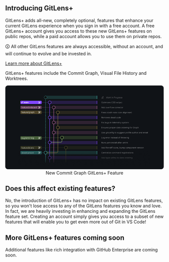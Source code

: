 ## Introducing GitLens+

GitLens+ adds all-new, completely optional, features that enhance your current GitLens experience when you sign in with a free account. A free GitLens+ account gives you access to these new GitLens+ features on public repos, while a paid account allows you to use them on private repos.

🛈 All other GitLens features are always accessible, without an account, and will continue to evolve and be invested in.

[Learn more about GitLens+](https://gitkraken.com/gitlens/plus-features?utm_source=gitlens-extension&utm_medium=in-app-links&utm_campaign=gitlens-plus-links 'Learn more')

GitLens+ features include the Commit Graph, Visual File History and Worktrees.

<p align="center">
  <img src="../../images/docs/commit-graph-illustrated.png" alt="Commit Graph Illustration"/>
  <br/>New Commit Graph GitLens+ Feature
</p>

## Does this affect existing features?

No, the introduction of GitLens+ has no impact on existing GitLens features, so you won't lose access to any of the GitLens features you know and love. In fact, we are heavily investing in enhancing and expanding the GitLens feature set. Creating an account simply gives you access to a subset of new features that will enable you to get even more out of Git in VS Code!

## More GitLens+ features coming soon

Additional features like rich integration with GitHub Enterprise are coming soon.

